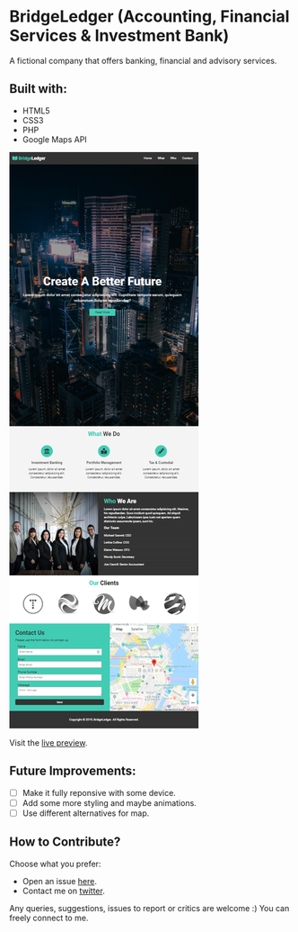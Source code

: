 # BridgeLedger (Accounting, Financial Services & Investment Bank)

A fictional company that offers banking, financial and advisory services.

## Built with:
- HTML5
- CSS3
- PHP
- Google Maps API

![BridgeLedger Screenshot](img/screenshot.png "BridgeLedger Screenshot")

Visit the [live preview](https://bridgeledger.netlify.com/).

## Future Improvements:
- [ ] Make it fully reponsive with some device.
- [ ] Add some more styling and maybe animations.
- [ ] Use different alternatives for map.

## How to Contribute?
Choose what you prefer:
- Open an issue [here](https://github.com/genesisgabiola/bridgeLedger/issues).
- Contact me on [twitter](http://twitter.com/genesisgabiola).

Any queries, suggestions, issues to report or critics are welcome :) You can freely connect to me.